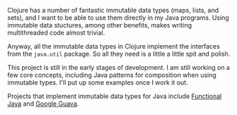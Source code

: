 Clojure has a number of fantastic immutable data types (maps, lists, and sets), and I want to be able to use them directly in my Java programs. Using immutable data stuctures, among other benefits, makes writing multithreaded code almost trivial.

Anyway, all the immutable data types in Clojure implement the interfaces from the `java.util` package. So all they need is a little a little spit and polish.

This project is still in the early stages of development. I am still working on a few core concepts, including Java patterns for composition when using immutable types. I'll put up some examples once I work it out.

Projects that implement immutable data types for Java include [Functional Java](http://www.functionaljava.org/) and [Google Guava](https://code.google.com/p/guava-libraries/).